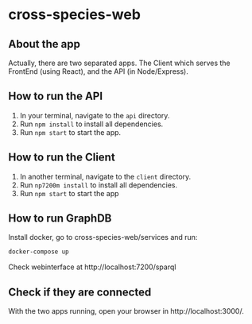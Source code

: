 # cross-species-web 

## About the app
Actually, there are two separated apps. The Client which serves the FrontEnd (using React), and the API (in Node/Express).

## How to run the API
1. In your terminal, navigate to the `api` directory.
2. Run `npm install` to install all dependencies.
3. Run `npm start` to start the app.

## How to run the Client
1. In another terminal, navigate to the `client` directory.
2. Run `np7200m install` to install all dependencies.
3. Run `npm start` to start the app

## How to run GraphDB

Install docker, go to cross-species-web/services and run:
```bash
docker-compose up
```
Check webinterface at http://localhost:7200/sparql

## Check if they are connected
With the two apps running, open your browser in http://localhost:3000/.
